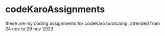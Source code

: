 # codeKaroAssignments
these are my coding assignments for codeKaro bootcamp, attended from 24 nov to 29 nov 2023
